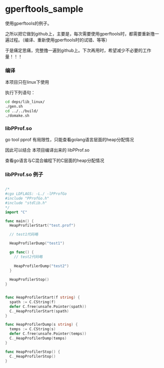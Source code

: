 # gperftools_sample

使用gperftools的例子。

之所以把它做到github上，主要是，每次需要使用gperftools时，都需要重新撸一遍过程。（编译、重新使用gperftools时的试错、等等）

于是痛定思痛，完整撸一遍到github上。下次再用时，希望减少不必要的工作量！！！


### 编译

本项目只在linux下使用

执行下列语句：
```bash
cd deps/lib_linux/
./gen.sh
cd ../../build/
./domake.sh
```

### libPProf.so

go tool pprof 有局限性，只能查看golang语言层面的heap分配情况

因此可以结合 本项目编译出来的 libPProf.so

查看go语言与C混合编程下的C层面的heap分配情况


### libPProf.so 例子

```go

/*
#cgo LDFLAGS: -L./ -lPProfGo
#include "PProfGo.h"
#include "stdlib.h"
*/
import "C"

func main() {
  HeapProfilerStart("test.prof")

  // test1代码略

  HeapProfilerDump("test1")

  go func() {
    // test2代码略
  
    HeapProfilerDump("test2")
  }
  
  HeapProfilerStop()
}


func HeapProfilerStart(f string) {
  spath := C.CString(f)
  defer C.free(unsafe.Pointer(spath))
  C._HeapProfilerStart(spath)
}

func HeapProfilerDump(s string) {
  temps := C.CString(s)
  defer C.free(unsafe.Pointer(temps))
  C._HeapProfilerDump(temps)
}

func HeapProfilerStop() {
  C._HeapProfilerStop()
}

```
